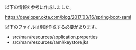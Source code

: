 以下の情報を参考に作成しました。

https://developer.okta.com/blog/2017/03/16/spring-boot-saml

以下のファイルは別途作成する必要があります。

- src/main/resources/application.properties
- src/main/resources/saml/keystore.jks
